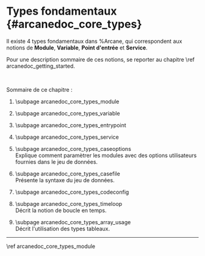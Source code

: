 # Types fondamentaux {#arcanedoc_core_types}

Il existe 4 types fondamentaux dans %Arcane, qui correspondent aux
notions de **Module**, **Variable**, **Point d'entrée** et **Service**.

Pour une description sommaire de ces notions, se reporter au chapitre \ref arcanedoc_getting_started.

<br>

Sommaire de ce chapitre :
1. \subpage arcanedoc_core_types_module

2. \subpage arcanedoc_core_types_variable

3. \subpage arcanedoc_core_types_entrypoint

4. \subpage arcanedoc_core_types_service

5. \subpage arcanedoc_core_types_caseoptions <br>
  Explique comment paramètrer les modules avec des options utilisateurs fournies 
  dans le jeu de données.

6. \subpage arcanedoc_core_types_casefile <br>
  Présente la syntaxe du jeu de données.

7. \subpage arcanedoc_core_types_codeconfig

8. \subpage arcanedoc_core_types_timeloop <br>
  Décrit la notion de boucle en temps.

9. \subpage arcanedoc_core_types_array_usage <br>
  Décrit l'utilisation des types tableaux.

____

<div class="section_buttons">
<span class="next_section_button">
\ref arcanedoc_core_types_module
</span>
</div>